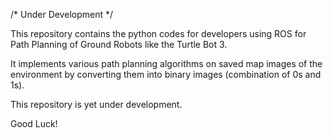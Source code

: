 /* Under Development */

This repository contains the python codes for developers using ROS for Path Planning of Ground Robots like the Turtle Bot 3.

It implements various path planning algorithms on saved map images of the environment by converting them into binary images (combination of 0s and 1s).

This repository is yet under development.

Good Luck!
